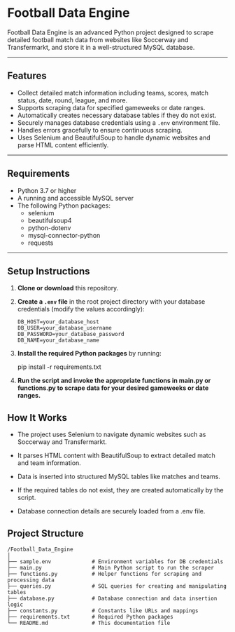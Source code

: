 # Football Data Engine

Football Data Engine is an advanced Python project designed to scrape detailed football match data from websites like Soccerway and Transfermarkt, and store it in a well-structured MySQL database.

---

## Features

- Collect detailed match information including teams, scores, match status, date, round, league, and more.  
- Supports scraping data for specified gameweeks or date ranges.  
- Automatically creates necessary database tables if they do not exist.  
- Securely manages database credentials using a `.env` environment file.  
- Handles errors gracefully to ensure continuous scraping.  
- Uses Selenium and BeautifulSoup to handle dynamic websites and parse HTML content efficiently.

---

## Requirements

- Python 3.7 or higher  
- A running and accessible MySQL server  
- The following Python packages:  
  - selenium  
  - beautifulsoup4  
  - python-dotenv  
  - mysql-connector-python  
  - requests  

---

## Setup Instructions

1. **Clone or download** this repository.  

2. **Create a `.env` file** in the root project directory with your database credentials (modify the values accordingly):

   ```env
   DB_HOST=your_database_host
   DB_USER=your_database_username
   DB_PASSWORD=your_database_password
   DB_NAME=your_database_name
3. **Install the required Python packages** by running:

   pip install -r requirements.txt

4. **Run the script and invoke the appropriate functions in main.py or functions.py to scrape data for your desired gameweeks or date ranges.**


## How It Works
- The project uses Selenium to navigate dynamic websites such as Soccerway and Transfermarkt.

- It parses HTML content with BeautifulSoup to extract detailed match and team information.

- Data is inserted into structured MySQL tables like matches and teams.

- If the required tables do not exist, they are created automatically by the script.

- Database connection details are securely loaded from a .env file.

## Project Structure
```
/Football_Data_Engine
│
├── sample.env             # Environment variables for DB credentials
├── main.py                # Main Python script to run the scraper
├── functions.py           # Helper functions for scraping and processing data
├── queries.py             # SQL queries for creating and manipulating tables
├── database.py            # Database connection and data insertion logic
├── constants.py           # Constants like URLs and mappings
├── requirements.txt       # Required Python packages
└── README.md              # This documentation file

